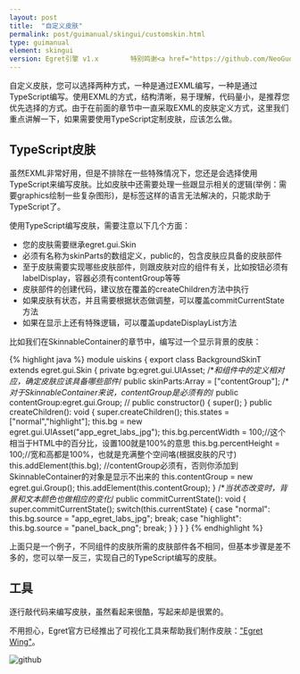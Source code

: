 ```yaml
---
layout: post
title:  "自定义皮肤"
permalink: post/guimanual/skingui/customskin.html
type: guimanual
element: skingui
version: Egret引擎 v1.x        特别鸣谢<a href="https://github.com/NeoGuo/" target="_blank">郭少瑞</a>同学撰写此文档
---
```


自定义皮肤，您可以选择两种方式，一种是通过EXML编写，一种是通过TypeScript编写。使用EXML的方式，结构清晰，易于理解，代码量小，是推荐您优先选择的方式。由于在前面的章节中一直采取EXML的皮肤定义方式，这里我们重点讲解一下，如果需要使用TypeScript定制皮肤，应该怎么做。

TypeScript皮肤
---------------------

虽然EXML非常好用，但是不排除在一些特殊情况下，您还是会选择使用TypeScript来编写皮肤。比如皮肤中还需要处理一些跟显示相关的逻辑(举例：需要graphics绘制一些复杂图形)，是标签这样的语言无法解决的，只能求助于TypeScript了。

使用TypeScript编写皮肤，需要注意以下几个方面：

* 您的皮肤需要继承egret.gui.Skin
* 必须有名称为skinParts的数组定义，public的，包含皮肤应具备的皮肤部件
* 至于皮肤需要实现哪些皮肤部件，则跟皮肤对应的组件有关，比如按钮必须有labelDisplay，容器必须有contentGroup等等
* 皮肤部件的创建代码，建议放在覆盖的createChildren方法中执行
* 如果皮肤有状态，并且需要根据状态做调整，可以覆盖commitCurrentState方法
* 如果在显示上还有特殊逻辑，可以覆盖updateDisplayList方法

比如我们在SkinnableContainer的章节中，编写过一个显示背景的皮肤：

{% highlight java  %}
module uiskins
{
    export class BackgroundSkinT extends egret.gui.Skin
    {
        private bg:egret.gui.UIAsset;
        /**和组件中的定义相对应，确定皮肤应该具备哪些部件*/
        public skinParts:Array<string> = ["contentGroup"];
        /**对于SkinnableContainer来说，contentGroup是必须有的*/
        public contentGroup:egret.gui.Group;
        //
        public constructor() {
            super();
        }
        public createChildren(): void {
            super.createChildren();
            this.states = ["normal","highlight"];
            this.bg = new egret.gui.UIAsset("app_egret_labs_jpg");
            this.bg.percentWidth = 100;//这个相当于HTML中的百分比，设置100就是100%的意思
            this.bg.percentHeight = 100;//宽和高都是100%，也就是充满整个空间咯(根据皮肤的尺寸)
            this.addElement(this.bg);
            //contentGroup必须有，否则你添加到SkinnableContainer的对象是显示不出来的
            this.contentGroup = new egret.gui.Group();
            this.addElement(this.contentGroup);
        }
        /**当状态改变时，背景和文本颜色也做相应的变化*/
        public commitCurrentState(): void {
            super.commitCurrentState();
            switch(this.currentState) {
                case "normal":
                    this.bg.source = "app_egret_labs_jpg";
                    break;
                case "highlight":
                    this.bg.source = "panel_back_png";
                    break;
            }
        }
    }
}
{% endhighlight %}

上面只是一个例子，不同组件的皮肤所需的皮肤部件各不相同，但基本步骤是差不多的，您可以举一反三，实现自己的TypeScript编写的皮肤。

工具
---------------------

逐行敲代码来编写皮肤，虽然看起来很酷，写起来却是很累的。  
        
不用担心，Egret官方已经推出了可视化工具来帮助我们制作皮肤：["Egret Wing"]({{site.baseurl}}/post/tools/egrettools/egretwing.html)。

![github]({{site.baseurl}}/assets/img/wing_logo.jpg "Egret")